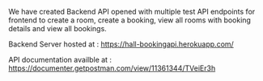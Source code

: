 We have created Backend API opened with multiple test API endpoints for frontend to create a room, create a booking, view all rooms with booking details and view all bookings.

Backend Server hosted at : https://hall-bookingapi.herokuapp.com/

API documentation availble at : https://documenter.getpostman.com/view/11361344/TVeiEr3h